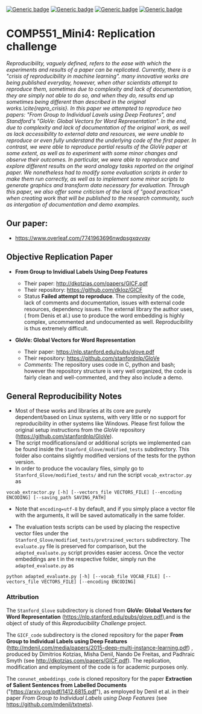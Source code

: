 [![Generic badge](https://img.shields.io/badge/Mini_project_4-blue.svg)](https://shields.io/)
[![Generic badge](https://img.shields.io/badge/Contributors-3-<COLOR>.svg)](https://shields.io/)
[![Generic badge](https://img.shields.io/badge/COMP551-Applied_Machine_Learning-red.svg)](https://shields.io/)
[![Generic badge](https://img.shields.io/badge/Neat_level-OVER_9000-green.svg)](https://shields.io/)

# COMP551_Mini4: Replication challenge 

*Reproducibility, vaguely defined, refers to the ease with which the experiments and results of a paper can be replicated. Currently, there is a "crisis of reproducibility in machine learning". many innovative works are being published everyday, however, when other scientists attempt to reproduce them, sometimes due to complexity and lack of documentation, they are simply not able to do so, and when they do, results end up sometimes being different than described in the original works.\cite{repro_crisis}. In this paper we attempted to reproduce two papers: "From Group to Individual Lavels using Deep Features", and  Standford's "GloVe: Global Vectors for Word Representation". In the end, due to complexity and lack of documentation of the original work, as well as lack accessibility to external data and resources, we were unable to reproduce or even fully understand the underlying code of the first paper. In contrast, we were able to reproduce partial results of the GloVe paper at some extent, as well as to experiment with some minor changes and observe their outcomes. In particular, we were able to reproduce and explore different results on the word analogy tasks reported on the original paper. We nonetheless had to modify some evaluation scripts in order to make them run correctly, as well as to implement some minor scripts to generate graphics and transform data necessary for evaluation. Through this paper, we also offer some criticism of the lack of "good practices" when creating work that will be published to the research community, such as intergation of documentation and demo examples.*


## Our paper: 
- https://www.overleaf.com/7741963696nwdpsgxqvvqy

## Objective Replication Paper 

 - **From Group to Invidiual Labels Using Deep Features**
    - Their paper: http://dkotzias.com/papers/GICF.pdf 
    - Their repository: https://github.com/dkloz/GICF 
    - Status **Failed attempt to reproduce**. The complexity of the code, lack of comments and documentation, issues with external code resources, dependency issues. The external library the author uses, ( from Denis et al.) use to produce the word embedding is highly complex, uncommented and undocumented as well. Reproducibility is thus extremely difficult. 
    
 - **GloVe: Global Vectors for Word Representation**
   - Their paper: https://nlp.stanford.edu/pubs/glove.pdf 
   - Their repository: https://github.com/stanfordnlp/GloVe
   - *Comments:* The repository uses code in C, python and bash; however the repository structure is very well organized, the code is fairly clean and well-commented, and they also include a demo.  
   
 ## General Reproducibility Notes
   - Most of these works and libraries at its core are purely dependent/based on Linux systems, with very little or no support for reproducibility in other systems like Windows. Please first follow the original setup instructions from the *GloVe* repository (https://github.com/stanfordnlp/GloVe).  
   - The script modifications/and or additional scripts we implemented can be found inside the `Stanford_Glove/modified_tests` subdirectory. This folder also contains slightly modified versions of the tests for the python version. 
   - In order to produce the vocaulary files, simply go to `Stanford_Glove/modified_tests/` and run the script `vocab_extractor.py` as 
   
   `vocab_extractor.py [-h] [--vectors_file VECTORS_FILE] [--encoding ENCODING] [--saving_path SAVING_PATH]`
   
   - Note that `encoding=utf-8` by default, and if you simply place a vector file with the arguments, it will be saved automatically in the same folder.  
   
   - The evaluation tests scripts can be used by placing the respective vector files under the `Stanford_Glove/modified_tests/pretrained_vectors` subdirectory. The `evaluate.py` file is preserved for comparison, but the `adapted_evaluate.py` script provides easier access. Once the vector embeddings are t in the respective folder, simply run the `adapted_evaluate.py` as 
   
   `python adapted_evaluate.py [-h] [--vocab_file VOCAB_FILE] [--vectors_file VECTORS_FILE] [--encoding ENCODING]` 
      

### Attribution 

The `Stanford_Glove` subdirectory is cloned from **GloVe: Global Vectors for Word Representation** (https://nlp.stanford.edu/pubs/glove.pdf),and is the object of study of this *Reproducibility Challenge* project.  

The `GICF_code` subdirectory is the cloned repository for the paper **From Group to Individual Labels using Deep Features** (http://mdenil.com/media/papers/2015-deep-multi-instance-learning.pdf) , produced by Dimitrios Kotzias, Misha Denil, Nando De Freitas, and Padhraic Smyth (see http://dkotzias.com/papers/GICF.pdf). The replication, modification and employment of the code is for academic purposes only.  

The `convnet_embeddings_code` is cloned repository for the paper **Extraction of Salient Sentences from Labelled Documents** ("https://arxiv.org/pdf/1412.6815.pdf"), as employed by Denil et al. in their paper *From Group to Individual Labels using Deep Features* (see https://github.com/mdenil/txtnets). 


